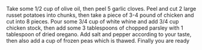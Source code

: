 Take some 1/2 cup of olive oil, then peel 5 garlic cloves.
Peel and cut 2 large russet potatoes into chunks, then take a piece of 3-4 pound of chicken and cut into 8 pieces.
Pour some 3/4 cup of white whine and add 3/4 cup chicken stock, then add some 3 tablespoons of chopped parsley with 1 tablespoon of dried oregano.
Add salt and pepper according to your taste, then also add a cup of frozen peas which is thawed.
Finally you are ready
